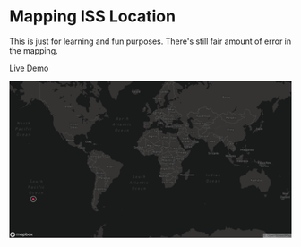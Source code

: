 # Mapping ISS Location

This is just for learning and fun purposes. 
There's still fair amount of error in the mapping.

[Live Demo](http://adityathebe.github.io/iss_map)

![Screenshot](iss_map.png "Screenshot")